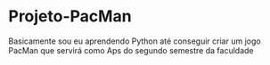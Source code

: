 # Projeto-PacMan

Basicamente sou eu aprendendo Python até conseguir criar um jogo PacMan que servirá como Aps do segundo semestre da faculdade
